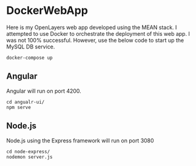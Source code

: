 # DockerWebApp
Here is my OpenLayers web app developed using the MEAN stack. I attempted to use Docker to orchestrate the deployment of this web app. I was not 100% successful. However, use the below code to start up the MySQL DB service. 

```console
docker-compose up
```

## Angular
Angular will run on port 4200.
```console
cd angualr-ui/
npm serve
```
## Node.js
Node.js using the Express framework will run on port 3080
```console
cd node-express/
nodemon server.js
```
